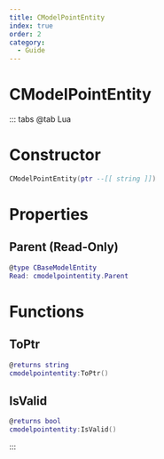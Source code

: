 ```yaml
---
title: CModelPointEntity
index: true
order: 2
category:
  - Guide
---
```


# CModelPointEntity

::: tabs
@tab Lua
# Constructor
```lua
CModelPointEntity(ptr --[[ string ]])
```
# Properties
## Parent (Read-Only)
```lua
@type CBaseModelEntity
Read: cmodelpointentity.Parent
```
# Functions
## ToPtr
```lua
@returns string
cmodelpointentity:ToPtr()
```
## IsValid
```lua
@returns bool
cmodelpointentity:IsValid()
```

:::